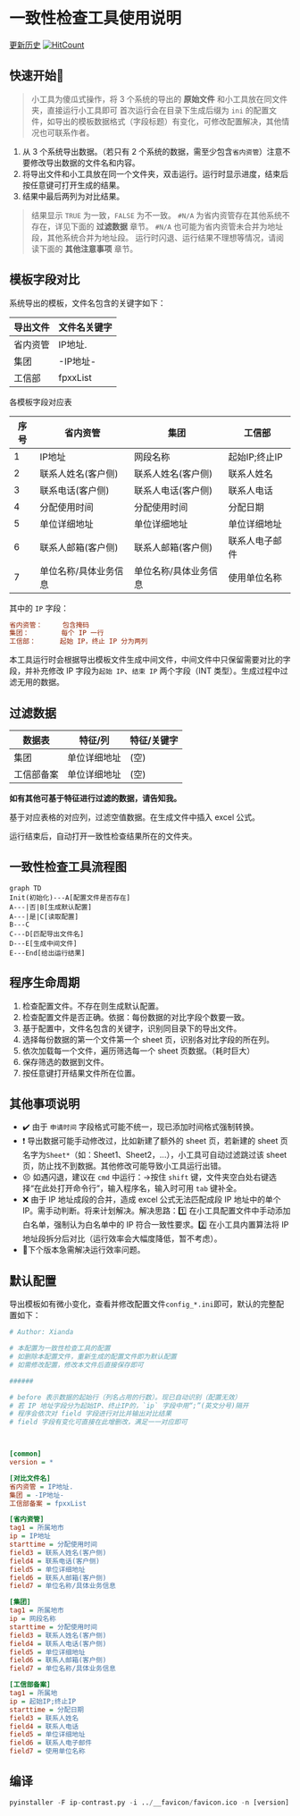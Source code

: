 # 一致性检查工具使用说明

[更新历史](https://github.com/thianda/xda-tools/blob/master/ip-contrast/CHANGELOG.md)  [![HitCount](http://hits.dwyl.io/thianda/xda-tools/ip-contrast.svg)](https://github.com/thianda/xda-tools/tree/master/ip-contrast) 

## 快速开始:green_heart:

> 小工具为傻瓜式操作，将 3 个系统的导出的 **原始文件** 和小工具放在同文件夹，直接运行小工具即可
> 首次运行会在目录下生成后缀为 `ini` 的配置文件，如导出的模板数据格式（字段标题）有变化，可修改配置解决，其他情况也可联系作者。

1. 从 3 个系统导出数据。（若只有 2 个系统的数据，需至少包含`省内资管`）注意不要修改导出数据的文件名和内容。
2. 将导出文件和小工具放在同一个文件夹，双击运行。运行时显示进度，结束后按任意键可打开生成的结果。
3. 结果中最后两列为对比结果。

> 结果显示 `TRUE` 为一致，`FALSE` 为不一致。
> `#N/A` 为省内资管存在其他系统不存在，详见下面的 **过滤数据** 章节。
> `#N/A` 也可能为省内资管未合并为地址段，其他系统合并为地址段。
> 运行时闪退、运行结果不理想等情况，请阅读下面的 **其他注意事项** 章节。

## 模板字段对比

系统导出的模板，文件名包含的关键字如下：

|导出文件|文件名关键字|
|-|-|
|省内资管|IP地址.|
|集团 |-IP地址-|
|工信部|fpxxList|

各模板字段对应表


| 序号 | 省内资管              | 集团                  | 工信部         |
| ---- | --------------------- | --------------------- | -------------- |
| 1    | IP地址                | 网段名称              | 起始IP;终止IP  |
| 2    | 联系人姓名(客户侧)    | 联系人姓名(客户侧)    | 联系人姓名     |
| 3    | 联系电话(客户侧)      | 联系人电话(客户侧)    | 联系人电话     |
| 4    | 分配使用时间          | 分配使用时间          | 分配日期       |
| 5    | 单位详细地址          | 单位详细地址          | 单位详细地址   |
| 6    | 联系人邮箱(客户侧)    | 联系人邮箱(客户侧)    | 联系人电子邮件 |
| 7    | 单位名称/具体业务信息 | 单位名称/具体业务信息 | 使用单位名称   |

其中的 `IP` 字段：

```ini
省内资管：     包含掩码
集团：        每个 IP 一行
工信部：      起始 IP，终止 IP 分为两列
```

本工具运行时会根据导出模板文件生成中间文件，中间文件中只保留需要对比的字段，并补充修改 IP 字段为`起始 IP`、`结束 IP` 两个字段（INT 类型）。生成过程中过滤无用的数据。

## 过滤数据

| 数据表     | 特征/列      | 特征/关键字 |
| ---------- | ------------ | ----------- |
| 集团       | 单位详细地址 | (空)        |
| 工信部备案 | 单位详细地址 | (空)        |

**如有其他可基于特征进行过滤的数据，请告知我。**

基于对应表格的对应列，过滤空值数据。在生成文件中插入 excel 公式。

运行结束后，自动打开一致性检查结果所在的文件夹。

## 一致性检查工具流程图

```mermaid
graph TD
Init(初始化)---A[配置文件是否存在]
A---|否|B[生成默认配置]
A---|是|C[读取配置]
B---C
C---D[匹配导出文件名]
D---E[生成中间文件]
E---End[给出运行结果]
```

## 程序生命周期

1. 检查配置文件。不存在则生成默认配置。
2. 检查配置文件是否正确。依据：每份数据的对比字段个数要一致。
3. 基于配置中，文件名包含的关键字，识别同目录下的导出文件。
4. 选择每份数据的第一个文件第一个 sheet 页，识别各对比字段的所在列。
5. 依次加载每一个文件，遍历筛选每一个 sheet 页数据。（耗时巨大）
6. 保存筛选的数据到文件。
7. 按任意键打开结果文件所在位置。

## 其他事项说明

- :heavy_check_mark: 由于 `申请时间` 字段格式可能不统一，现已添加时间格式强制转换。 
- :heavy_exclamation_mark: 导出数据可能手动修改过，比如新建了额外的 sheet 页，若新建的 sheet 页名字为`Sheet*`（如：Sheet1、Sheet2，...），小工具可自动过滤跳过该 sheet 页，防止找不到数据。其他修改可能导致小工具运行出错。
- :persevere: 如遇闪退，建议在 `cmd` 中运行：->按住 `shift` 键，文件夹空白处右键选择“在此处打开命令行”，输入程序名，输入时可用 `tab` 键补全。 
- :x: ​由于 IP 地址成段的合并，造成 excel 公式无法匹配成段 IP 地址中的单个 IP。需手动判断。将来计划解决。解决思路：:one: 在小工具配置文件中手动添加白名单，强制认为白名单中的 IP 符合一致性要求。:two: 在小工具内置算法将 IP 地址段拆分后对比（运行效率会大幅度降低，暂不考虑）。
- :rocket: ​下个版本急需解决运行效率问题。

## 默认配置

导出模板如有微小变化，查看并修改配置文件`config_*.ini`即可，默认的完整配置如下：

```ini
# Author: Xianda

# 本配置为一致性检查工具的配置
# 如删除本配置文件，重新生成的配置文件即为默认配置
# 如需修改配置，修改本文件后直接保存即可

######

# before 表示数据的起始行（列名占用的行数）。现已自动识别（配置无效）
# 若 IP 地址字段分为起始IP、终止IP的，`ip` 字段中用“;”(英文分号)隔开
# 程序会依次对 field 字段进行对比并输出对比结果
# field 字段有变化可直接在此增删改，满足一一对应即可



[common]
version = *

[对比文件名]
省内资管 = IP地址.
集团 = -IP地址-
工信部备案 = fpxxList

[省内资管]
tag1 = 所属地市
ip = IP地址
starttime = 分配使用时间
field3 = 联系人姓名(客户侧)
field4 = 联系电话(客户侧)
field5 = 单位详细地址
field6 = 联系人邮箱(客户侧)
field7 = 单位名称/具体业务信息

[集团]
tag1 = 所属地市
ip = 网段名称
starttime = 分配使用时间
field3 = 联系人姓名(客户侧)
field4 = 联系人电话(客户侧)
field5 = 单位详细地址
field6 = 联系人邮箱(客户侧)
field7 = 单位名称/具体业务信息

[工信部备案]
tag1 = 所属地
ip = 起始IP;终止IP
starttime = 分配日期
field3 = 联系人姓名
field4 = 联系人电话
field5 = 单位详细地址
field6 = 联系人电子邮件
field7 = 使用单位名称
```

## 编译

```python
pyinstaller -F ip-contrast.py -i ../__favicon/favicon.ico -n [version]
```

